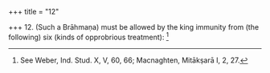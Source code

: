 +++
title = "12"

+++
12. (Such a Brāhmaṇa) must be allowed by the king immunity from (the following) six (kinds of opprobrious treatment): [^9] 


[^9]:  See Weber, Ind. Stud. X, V, 60, 66; Macnaghten, Mitākṣarā I, 2, 27.
